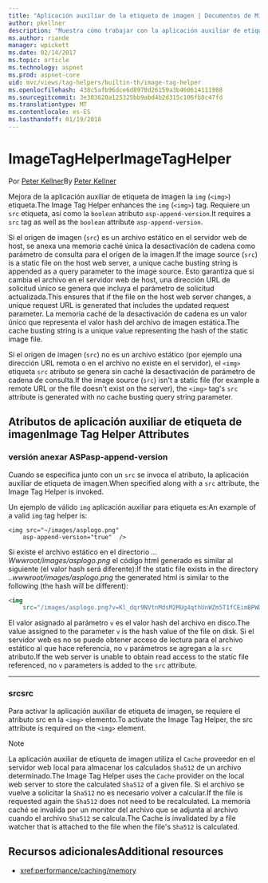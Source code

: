 ```yaml
---
title: "Aplicación auxiliar de la etiqueta de imagen | Documentos de Microsoft"
author: pkellner
description: "Muestra cómo trabajar con la aplicación auxiliar de etiqueta de imagen"
ms.author: riande
manager: wpickett
ms.date: 02/14/2017
ms.topic: article
ms.technology: aspnet
ms.prod: aspnet-core
uid: mvc/views/tag-helpers/builtin-th/image-tag-helper
ms.openlocfilehash: 438c5afb96dce6d8978d26159a3b460614111988
ms.sourcegitcommit: 3e303620a125325bb9abd4b2d315c106fb8c47fd
ms.translationtype: MT
ms.contentlocale: es-ES
ms.lasthandoff: 01/19/2018
---
```

# <a name="imagetaghelper"></a><span data-ttu-id="321cb-103">ImageTagHelper</span><span class="sxs-lookup"><span data-stu-id="321cb-103">ImageTagHelper</span></span>

<span data-ttu-id="321cb-104">Por [Peter Kellner](http://peterkellner.net)</span><span class="sxs-lookup"><span data-stu-id="321cb-104">By [Peter Kellner](http://peterkellner.net)</span></span> 

<span data-ttu-id="321cb-105">Mejora de la aplicación auxiliar de etiqueta de imagen la `img` (`<img>`) etiqueta.</span><span class="sxs-lookup"><span data-stu-id="321cb-105">The Image Tag Helper enhances the `img` (`<img>`) tag.</span></span> <span data-ttu-id="321cb-106">Requiere un `src` etiqueta, así como la `boolean` atributo `asp-append-version`.</span><span class="sxs-lookup"><span data-stu-id="321cb-106">It requires a `src` tag as well as the `boolean` attribute `asp-append-version`.</span></span>

<span data-ttu-id="321cb-107">Si el origen de imagen (`src`) es un archivo estático en el servidor web de host, se anexa una memoria caché única la desactivación de cadena como parámetro de consulta para el origen de la imagen.</span><span class="sxs-lookup"><span data-stu-id="321cb-107">If the image source (`src`) is a static file on the host web server, a unique cache busting string is appended as a query parameter to the image source.</span></span> <span data-ttu-id="321cb-108">Esto garantiza que si cambia el archivo en el servidor web de host, una dirección URL de solicitud único se genera que incluya el parámetro de solicitud actualizada.</span><span class="sxs-lookup"><span data-stu-id="321cb-108">This ensures that if the file on the host web server changes, a unique request URL is generated that includes the updated request parameter.</span></span> <span data-ttu-id="321cb-109">La memoria caché de la desactivación de cadena es un valor único que representa el valor hash del archivo de imagen estática.</span><span class="sxs-lookup"><span data-stu-id="321cb-109">The cache busting string is a unique value representing the hash of the static image file.</span></span>

<span data-ttu-id="321cb-110">Si el origen de imagen (`src`) no es un archivo estático (por ejemplo una dirección URL remota o en el archivo no existe en el servidor), el `<img>` etiqueta `src` atributo se genera sin caché la desactivación de parámetro de cadena de consulta.</span><span class="sxs-lookup"><span data-stu-id="321cb-110">If the image source (`src`) isn't a static file (for example a remote URL or the file doesn't exist on the server), the `<img>` tag's `src` attribute is generated with no cache busting query string parameter.</span></span>

## <a name="image-tag-helper-attributes"></a><span data-ttu-id="321cb-111">Atributos de aplicación auxiliar de etiqueta de imagen</span><span class="sxs-lookup"><span data-stu-id="321cb-111">Image Tag Helper Attributes</span></span>


### <a name="asp-append-version"></a><span data-ttu-id="321cb-112">versión anexar ASP</span><span class="sxs-lookup"><span data-stu-id="321cb-112">asp-append-version</span></span>

<span data-ttu-id="321cb-113">Cuando se especifica junto con un `src` se invoca el atributo, la aplicación auxiliar de etiqueta de imagen.</span><span class="sxs-lookup"><span data-stu-id="321cb-113">When specified along with a `src` attribute, the Image Tag Helper is invoked.</span></span>

<span data-ttu-id="321cb-114">Un ejemplo de válido `img` aplicación auxiliar para etiqueta es:</span><span class="sxs-lookup"><span data-stu-id="321cb-114">An example of a valid `img` tag helper is:</span></span>

```cshtml
<img src="~/images/asplogo.png" 
    asp-append-version="true"  />
```

<span data-ttu-id="321cb-115">Si existe el archivo estático en el directorio *... Wwwroot/images/asplogo.png* el código html generado es similar al siguiente (el valor hash será diferente):</span><span class="sxs-lookup"><span data-stu-id="321cb-115">If the static file exists in the directory *..wwwroot/images/asplogo.png* the generated html is similar to the following (the hash will be different):</span></span>

```html
<img 
    src="/images/asplogo.png?v=Kl_dqr9NVtnMdsM2MUg4qthUnWZm5T1fCEimBPWDNgM"/>
```

<span data-ttu-id="321cb-116">El valor asignado al parámetro `v` es el valor hash del archivo en disco.</span><span class="sxs-lookup"><span data-stu-id="321cb-116">The value assigned to the parameter `v` is the hash value of the file on disk.</span></span> <span data-ttu-id="321cb-117">Si el servidor web es no se puede obtener acceso de lectura para el archivo estático al que hace referencia, no `v` parámetros se agregan a la `src` atributo.</span><span class="sxs-lookup"><span data-stu-id="321cb-117">If the web server is unable to obtain read access to the static file referenced,  no `v` parameters is added to the `src` attribute.</span></span>

- - -

### <a name="src"></a><span data-ttu-id="321cb-118">src</span><span class="sxs-lookup"><span data-stu-id="321cb-118">src</span></span>

<span data-ttu-id="321cb-119">Para activar la aplicación auxiliar de etiqueta de imagen, se requiere el atributo src en la `<img>` elemento.</span><span class="sxs-lookup"><span data-stu-id="321cb-119">To activate the Image Tag Helper, the src attribute is required on the `<img>` element.</span></span> 

> [!NOTE]
> <span data-ttu-id="321cb-120">La aplicación auxiliar de etiqueta de imagen utiliza el `Cache` proveedor en el servidor web local para almacenar los calculados `Sha512` de un archivo determinado.</span><span class="sxs-lookup"><span data-stu-id="321cb-120">The Image Tag Helper uses the `Cache` provider on the local web server to store the calculated `Sha512` of a given file.</span></span> <span data-ttu-id="321cb-121">Si el archivo se vuelve a solicitar la `Sha512` no es necesario volver a calcular.</span><span class="sxs-lookup"><span data-stu-id="321cb-121">If the file is requested again the `Sha512` does not need to be recalculated.</span></span> <span data-ttu-id="321cb-122">La memoria caché se invalida por un monitor del archivo que se adjunta al archivo cuando el archivo `Sha512` se calcula.</span><span class="sxs-lookup"><span data-stu-id="321cb-122">The Cache is invalidated by a file watcher that is attached to the file when the file's `Sha512` is calculated.</span></span>

## <a name="additional-resources"></a><span data-ttu-id="321cb-123">Recursos adicionales</span><span class="sxs-lookup"><span data-stu-id="321cb-123">Additional resources</span></span>

* <xref:performance/caching/memory>
